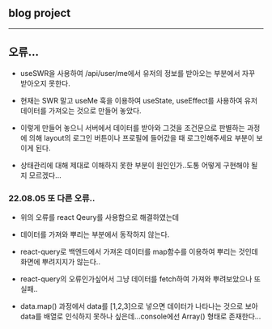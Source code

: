 ## blog project

---

## 오류...

- useSWR을 사용하여 /api/user/me에서 유저의 정보를 받아오는 부분에서 자꾸 받아오지 못한다.

- 현재는 SWR 말고 useMe 훅을 이용하여 useState, useEffect를 사용하여 유저 데이터를 가져오는 것으로 만들어 놓았다.

- 이렇게 만들어 놓으니 서버에서 데이터를 받아와 그것을 조건문으로 판별하는 과정에 의해 layout의 로그인 버튼이나 프로필에 들어갔을 때 로그인해주세요 부분이 보이게 된다.

- 상태관리에 대해 제대로 이해하지 못한 부분이 원인인가..도통 어떻게 구현해야 될 지 모르겠다...

### 22.08.05 또 다른 오류..

- 위의 오류를 react Qeury를 사용함으로 해결하였는데

- 데이터를 가져와 뿌리는 부분에서 동작하지 않는다.

- react-query로 백엔드에서 가져온 데이터를 map함수를 이용하여 뿌리는 것인데 화면에 뿌려지지가 않는다..

- react-query의 오류인가싶어서 그냥 데이터를 fetch하여 가져와 뿌려보았으나 또 실패..

- data.map() 과정에서 data를 [1,2,3]으로 넣으면 데이터가 나타나는 것으로 보아 data를 배열로 인식하지 못하나 싶은데...console에선 Array() 형태로 존재한다...
